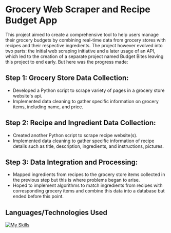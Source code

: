 # Grocery Web Scraper and Recipe Budget App
This project aimed to create a comprehensive tool to help users manage their grocery budgets by combining real-time data from grocery stores with recipes and their respective ingredients. The project however evolved into two parts: the initial web scraping initiative and a later usage of an API, which led to the creation of a separate project named Budget Bites leaving this project to end early. But here was the progress made:

## Step 1: Grocery Store Data Collection:
- Developed a Python script to scrape variety of pages in a grocery store website's api.
- Implemented data cleaning to gather specific information on grocery items, including name, and price.

## Step 2: Recipe and Ingredient Data Collection:
- Created another Python script to scrape recipe website(s).
- Implemented data cleaning to gather specific information of recipe details such as title, description, ingredients, and instructions, pictures.

## Step 3: Data Integration and Processing:
- Mapped ingredients from recipes to the grocery store items collected in the previous step but this is where problems began to arise.
- Hoped to implement algorithms to match ingredients from recipes with corresponding grocery items and combine this data into a database but ended before this point.

## Languages/Technologies Used
[![My Skills](https://skillicons.dev/icons?i=py,postman)](https://skillicons.dev)
